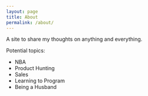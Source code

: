 ```yaml
---
layout: page
title: About
permalink: /about/
---
```


A site to share my thoughts on anything and everything.

Potential topics:
- NBA
- Product Hunting
- Sales
- Learning to Program
- Being a Husband


